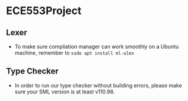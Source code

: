 # ECE553Project
## Lexer
- To make sure compliation manager can work smoothly on a Ubuntu machine, remember to ```sudo apt install ml-ulex```

## Type Checker
- In order to run our type checker without building errors, please make sure your SML version is at least v110.98.
